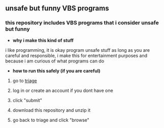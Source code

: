 ## unsafe but funny VBS programs
### this repository includes VBS programs that i consider unsafe but funny

- **why i make this kind of stuff**

i like programming, it is okay program unsafe stuff as long as you are careful and responsible, i make this for entertainment purposes and because i am curious of what programs can do

- **how to run this safely (if you are careful)**

1. go to [triage](https://tria.ge/)

2. log in or create an account if you dont have one

3. click "submit"

4. download this repository and unzip it

5. go back to triage and click "browse"
